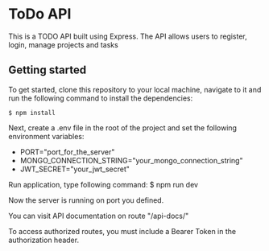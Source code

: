 # ToDo API
This is a TODO API built using Express. The API allows users to register, login, manage projects and tasks

## Getting started
To get started, clone this repository to your local machine, navigate to it and run the following command to install the dependencies:

```
$ npm install
```

Next, create a .env file in the root of the project and set the following environment variables:
* PORT="port_for_the_server" 
* MONGO_CONNECTION_STRING="your_mongo_connection_string"
* JWT_SECRET="your_jwt_secret"

Run application, type following command: 
$ npm run dev

Now the server is running on port you defined.

You can visit API documentation on route "/api-docs/"

To access authorized routes, you must include a Bearer Token in the authorization header.